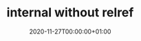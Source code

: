 ---
title: "internal without relref"
linkTitle: "internal without relref"
manualLink: "/about/"
manualLinkTitle: "internal link to about page without using relref"
type: docs
date: 2020-11-27T00:00:00+01:00
draft: false
weight: 999
description: >
  Internal link to following page: [about](/about/ "internal link")
---
